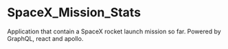 # SpaceX_Mission_Stats
Application that contain a SpaceX rocket launch mission so far. Powered by GraphQL, react and apollo.
